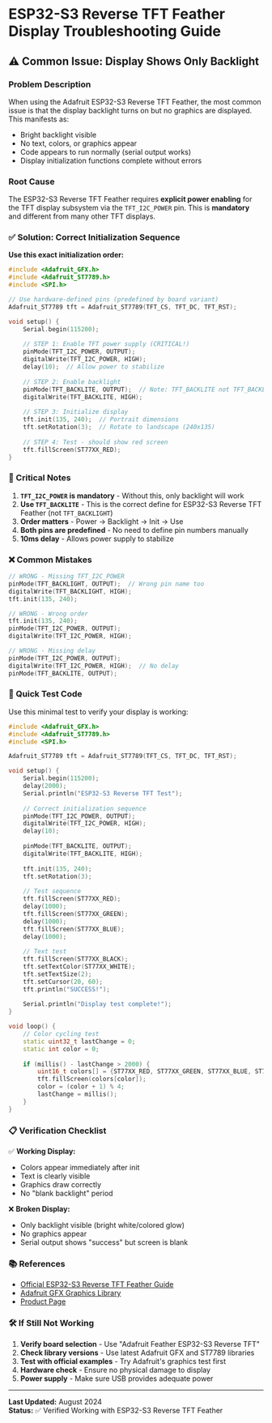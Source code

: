# ESP32-S3 Reverse TFT Feather Display Troubleshooting Guide

## ⚠️ Common Issue: Display Shows Only Backlight

### Problem Description
When using the Adafruit ESP32-S3 Reverse TFT Feather, the most common issue is that the display backlight turns on but no graphics are displayed. This manifests as:

- Bright backlight visible
- No text, colors, or graphics appear
- Code appears to run normally (serial output works)
- Display initialization functions complete without errors

### Root Cause
The ESP32-S3 Reverse TFT Feather requires **explicit power enabling** for the TFT display subsystem via the `TFT_I2C_POWER` pin. This is **mandatory** and different from many other TFT displays.

### ✅ Solution: Correct Initialization Sequence

**Use this exact initialization order:**

```cpp
#include <Adafruit_GFX.h>
#include <Adafruit_ST7789.h>
#include <SPI.h>

// Use hardware-defined pins (predefined by board variant)
Adafruit_ST7789 tft = Adafruit_ST7789(TFT_CS, TFT_DC, TFT_RST);

void setup() {
    Serial.begin(115200);
    
    // STEP 1: Enable TFT power supply (CRITICAL!)
    pinMode(TFT_I2C_POWER, OUTPUT);
    digitalWrite(TFT_I2C_POWER, HIGH);
    delay(10);  // Allow power to stabilize
    
    // STEP 2: Enable backlight
    pinMode(TFT_BACKLITE, OUTPUT);  // Note: TFT_BACKLITE not TFT_BACKLIGHT
    digitalWrite(TFT_BACKLITE, HIGH);
    
    // STEP 3: Initialize display
    tft.init(135, 240);  // Portrait dimensions
    tft.setRotation(3);  // Rotate to landscape (240x135)
    
    // STEP 4: Test - should show red screen
    tft.fillScreen(ST77XX_RED);
}
```

### 🔑 Critical Notes

1. **`TFT_I2C_POWER` is mandatory** - Without this, only backlight will work
2. **Use `TFT_BACKLITE`** - This is the correct define for ESP32-S3 Reverse TFT Feather (not `TFT_BACKLIGHT`)
3. **Order matters** - Power → Backlight → Init → Use
4. **Both pins are predefined** - No need to define pin numbers manually
5. **10ms delay** - Allows power supply to stabilize

### ❌ Common Mistakes

```cpp
// WRONG - Missing TFT_I2C_POWER
pinMode(TFT_BACKLIGHT, OUTPUT);  // Wrong pin name too
digitalWrite(TFT_BACKLIGHT, HIGH);
tft.init(135, 240);

// WRONG - Wrong order
tft.init(135, 240);
pinMode(TFT_I2C_POWER, OUTPUT);
digitalWrite(TFT_I2C_POWER, HIGH);

// WRONG - Missing delay
pinMode(TFT_I2C_POWER, OUTPUT);
digitalWrite(TFT_I2C_POWER, HIGH);  // No delay
pinMode(TFT_BACKLITE, OUTPUT);
```

### 🧪 Quick Test Code

Use this minimal test to verify your display is working:

```cpp
#include <Adafruit_GFX.h>
#include <Adafruit_ST7789.h>
#include <SPI.h>

Adafruit_ST7789 tft = Adafruit_ST7789(TFT_CS, TFT_DC, TFT_RST);

void setup() {
    Serial.begin(115200);
    delay(2000);
    Serial.println("ESP32-S3 Reverse TFT Test");
    
    // Correct initialization sequence
    pinMode(TFT_I2C_POWER, OUTPUT);
    digitalWrite(TFT_I2C_POWER, HIGH);
    delay(10);
    
    pinMode(TFT_BACKLITE, OUTPUT);
    digitalWrite(TFT_BACKLITE, HIGH);
    
    tft.init(135, 240);
    tft.setRotation(3);
    
    // Test sequence
    tft.fillScreen(ST77XX_RED);
    delay(1000);
    tft.fillScreen(ST77XX_GREEN);
    delay(1000);
    tft.fillScreen(ST77XX_BLUE);
    delay(1000);
    
    // Text test
    tft.fillScreen(ST77XX_BLACK);
    tft.setTextColor(ST77XX_WHITE);
    tft.setTextSize(2);
    tft.setCursor(20, 60);
    tft.println("SUCCESS!");
    
    Serial.println("Display test complete!");
}

void loop() {
    // Color cycling test
    static uint32_t lastChange = 0;
    static int color = 0;
    
    if (millis() - lastChange > 2000) {
        uint16_t colors[] = {ST77XX_RED, ST77XX_GREEN, ST77XX_BLUE, ST77XX_WHITE};
        tft.fillScreen(colors[color]);
        color = (color + 1) % 4;
        lastChange = millis();
    }
}
```

### 📋 Verification Checklist

✅ **Working Display:**
- Colors appear immediately after init
- Text is clearly visible
- Graphics draw correctly
- No "blank backlight" period

❌ **Broken Display:**
- Only backlight visible (bright white/colored glow)
- No graphics appear
- Serial output shows "success" but screen is blank

### 📚 References

- [Official ESP32-S3 Reverse TFT Feather Guide](https://learn.adafruit.com/esp32-s3-reverse-tft-feather/built-in-tft)
- [Adafruit GFX Graphics Library](https://learn.adafruit.com/adafruit-gfx-graphics-library)
- [Product Page](https://www.adafruit.com/product/5691)

### 🛠️ If Still Not Working

1. **Verify board selection** - Use "Adafruit Feather ESP32-S3 Reverse TFT"
2. **Check library versions** - Use latest Adafruit GFX and ST7789 libraries
3. **Test with official examples** - Try Adafruit's graphics test first
4. **Hardware check** - Ensure no physical damage to display
5. **Power supply** - Make sure USB provides adequate power

---

**Last Updated:** August 2024  
**Status:** ✅ Verified Working with ESP32-S3 Reverse TFT Feather
